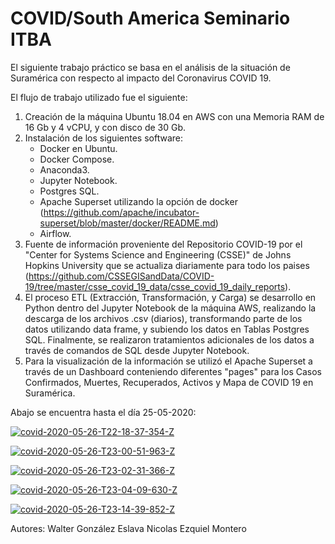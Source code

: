 # COVID/South America Seminario ITBA

El siguiente trabajo práctico se basa en el análisis de la situación de Suramérica con respecto al impacto del Coronavirus COVID 19.

El flujo de trabajo utilizado fue el siguiente:
1. Creación de la máquina Ubuntu 18.04 en AWS con una Memoria RAM de 16 Gb y 4 vCPU, y con disco de 30 Gb.
2. Instalación de los siguientes software:
    - Docker en Ubuntu.
    - Docker Compose.
    - Anaconda3.
    - Jupyter Notebook.
    - Postgres SQL.
    - Apache Superset utilizando la opción de docker (https://github.com/apache/incubator-superset/blob/master/docker/README.md)
    - Airflow.
3. Fuente de información proveniente del Repositorio COVID-19 por el "Center for Systems Science and Engineering (CSSE)" de Johns Hopkins University que se actualiza diariamente para todo los paises (https://github.com/CSSEGISandData/COVID-19/tree/master/csse_covid_19_data/csse_covid_19_daily_reports).
4. El proceso ETL (Extracción, Transformación, y Carga) se desarrollo en Python dentro del Jupyter Notebook de la máquina AWS, realizando la descarga de los archivos .csv (diarios), transformando parte de los datos utilizando data frame, y subiendo los datos en Tablas Postgres SQL. Finalmente, se realizaron tratamientos adicionales de los datos a través de comandos de SQL desde Jupyter Notebook.
5. Para la visualización de la información se utilizó el Apache Superset a través de un Dashboard conteniendo diferentes "pages" para los Casos Confirmados, Muertes, Recuperados, Activos y Mapa de COVID 19 en Suramérica.


Abajo se encuentra hasta el día 25-05-2020:

<a href="https://ibb.co/YdWbvVr"><img src="https://i.ibb.co/6tZN6qd/covid-2020-05-26-T22-18-37-354-Z.jpg" alt="covid-2020-05-26-T22-18-37-354-Z" border="0"></a>

<a href="https://ibb.co/6Yq21dB"><img src="https://i.ibb.co/R2J1B5y/covid-2020-05-26-T23-00-51-963-Z.jpg" alt="covid-2020-05-26-T23-00-51-963-Z" border="0"></a>

<a href="https://ibb.co/M8bqrnp"><img src="https://i.ibb.co/4scBzWM/covid-2020-05-26-T23-02-31-366-Z.jpg" alt="covid-2020-05-26-T23-02-31-366-Z" border="0"></a>

<a href="https://ibb.co/Y3gTqRx"><img src="https://i.ibb.co/HVZpkFj/covid-2020-05-26-T23-04-09-630-Z.jpg" alt="covid-2020-05-26-T23-04-09-630-Z" border="0"></a>

<a href="https://ibb.co/tbXCNm6"><img src="https://i.ibb.co/VvmBhjG/covid-2020-05-26-T23-14-39-852-Z.jpg" alt="covid-2020-05-26-T23-14-39-852-Z" border="0"></a>


Autores:
Walter González Eslava
Nicolas Ezquiel Montero
